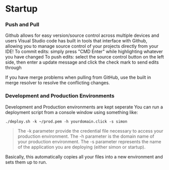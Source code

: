 # Startup

### Push and Pull
Github allows for easy version/source control across multiple devices and users 
Visual Studio code has built in tools that interface with Github, allowing you to manage source control of your projects directly from your IDE! 
To commit edits: simply press "CMD Enter" while highlighting whatever you have changed 
To push edits: select the source control button on the left side, then enter a update message and click the check mark to send edits through 

If you have merge problems when pulling from GitHub, use the built in merge resolver to resolve the conflicting changes. 

### Development and Production Environments
Development and Production environments are kept seperate 
You can run a deployment script from a console window using something like:

`./deploy.sh -k ~/prod.pem -h yourdomain.click -s simon`
>The -k parameter provide the credential file necessary to access your production environment. The -h parameter is the domain name of your production environment. The -s parameter represents the name of the application you are deploying (either simon or startup).

Basically, this automatically copies all your files into a new environment and sets them up to run.

